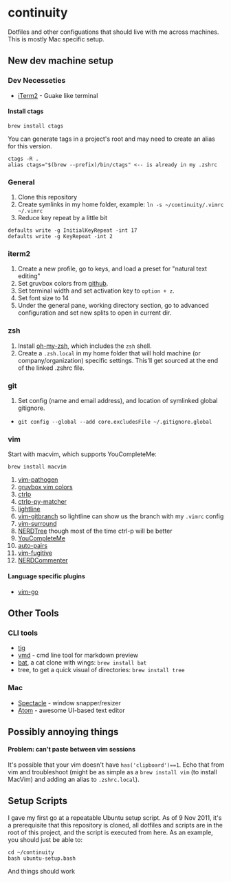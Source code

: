 # continuity
Dotfiles and other configuations that should live with me across machines. This is mostly Mac specific setup.

## New dev machine setup
### Dev Necesseties
* [iTerm2](https://www.iterm2.com) - Guake like terminal

#### Install ctags
```
brew install ctags
```
You can generate tags in a project's root and may need to create an alias for this version.
```
ctags -R .
alias ctags="$(brew --prefix)/bin/ctags" <-- is already in my .zshrc
```
### General 
1. Clone this repository 
2. Create symlinks in my home folder, example: `ln -s ~/continuity/.vimrc ~/.vimrc`
3. Reduce key repeat by a little bit
```
defaults write -g InitialKeyRepeat -int 17
defaults write -g KeyRepeat -int 2
```

### iterm2
1. Create a new profile, go to keys, and load a preset for "natural text editing" 
2. Set gruvbox colors from [github](https://github.com/morhetz/gruvbox-contrib).
3. Set terminal width and set activation key to `option + z`.
4. Set font size to 14
5. Under the general pane, working directory section, go to advanced configuration and set new splits to open in current dir.

### zsh
1. Install [oh-my-zsh](https://github.com/robbyrussell/oh-my-zsh), which includes the `zsh` shell.
2. Create a `.zsh.local` in my home folder that will hold machine (or company/organization) specific settings. This'll get sourced at the end of the linked .zshrc file.

### git
1. Set config (name and email address), and location of symlinked global gitignore.
* `git config --global --add core.excludesFile ~/.gitignore.global`

### vim
Start with macvim, which supports YouCompleteMe:

`brew install macvim`

1. [vim-pathogen](https://github.com/tpope/vim-pathogen)
2. [gruvbox vim colors](https://github.com/morhetz/gruvbox)
3. [ctrlp](https://github.com/ctrlpvim/ctrlp.vim)
4. [ctrlp-py-matcher](https://github.com/FelikZ/ctrlp-py-matcher)
5. [lightline](https://github.com/itchyny/lightline.vim)
6. [vim-gitbranch](https://github.com/itchyny/vim-gitbranch) so lightline can show us the branch with my `.vimrc` config
7. [vim-surround](https://github.com/tpope/vim-surround)
8. [NERDTree](https://github.com/scrooloose/nerdtree) though most of the time ctrl-p will be better
9. [YouCompleteMe](https://github.com/ycm-core/YouCompleteMe)
10. [auto-pairs](https://github.com/jiangmiao/auto-pairs)
11. [vim-fugitive](https://github.com/tpope/vim-fugitive)
12. [NERDCommenter](https://github.com/scrooloose/nerdcommenter)

#### Language specific plugins
* [vim-go](https://github.com/fatih/vim-go)

## Other Tools 
### CLI tools
* [tig](https://github.com/jonas/tig)
* [vmd](https://github.com/yoshuawuyts/vmd) - cmd line tool for markdown preview 
* [bat](https://github.com/sharkdp/bat), a cat clone with wings: `brew install bat`
* tree, to get a quick visual of directories: `brew install tree`

### Mac
* [Spectacle](https://www.spectacleapp.com/) - window snapper/resizer
* [Atom](https://atom.io/) - awesome UI-based text editor 

## Possibly annoying things
#### Problem: can't paste between vim sessions
It's possible that your vim doesn't have `has('clipboard')==1`. Echo that from vim and troubleshoot (might be as simple as a `brew install vim` (to install MacVim) and adding an alias to `.zshrc.local`).

## Setup Scripts
I gave my first go at a repeatable Ubuntu setup script. As of 9 Nov 2011, it's a prerequisite that this repository is cloned, all dotfiles and scripts are in the root of this project, and the script is executed from here. As an example, you should just be able to:

```
cd ~/continuity
bash ubuntu-setup.bash
```

And things should work
